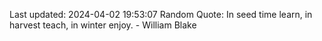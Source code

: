 Last updated: 2024-04-02 19:53:07
Random Quote: In seed time learn, in harvest teach, in winter enjoy. - William Blake